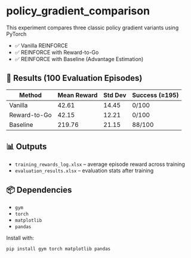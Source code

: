 # policy_gradient_comparison
This experiment compares three classic policy gradient variants using PyTorch

- ✅ Vanilla REINFORCE
- ✅ REINFORCE with Reward-to-Go
- ✅ REINFORCE with Baseline (Advantage Estimation)

## 🚀 Results (100 Evaluation Episodes)

| Method         | Mean Reward | Std Dev | Success (≥195) |
|----------------|-------------|---------|----------------|
| Vanilla        | 42.61       | 14.45   | 0/100          |
| Reward-to-Go   | 42.15       | 12.21   | 0/100          |
| Baseline       | 219.76      | 21.15   | 88/100         |

## 📊 Outputs

- `training_rewards_log.xlsx` – average episode reward across training
- `evaluation_results.xlsx` – evaluation stats after training

## 📦 Dependencies

- `gym`
- `torch`
- `matplotlib`
- `pandas`

Install with:
```bash
pip install gym torch matplotlib pandas
